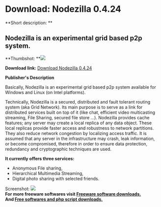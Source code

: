 # Download: Nodezilla 0.4.24

**Short description: **

## Nodezilla is an experimental grid based p2p system.

  
**Thumbshot: **![](http://www.freewarefiles.com/screenshot/nodezilla_md.gif)   
  
**Download link:** [Download Nodezilla 0.4.24](http://freesoftwares.boysofts.com/Nodezilla_program_17760.html)  
  

**Publisher's Description**  
  

Basically, Nodezilla is an experimental grid based p2p system available for
Windows and Linux (on Intel platforms).

Technically, Nodezilla is a secured, distributed and fault tolerant routing
system (aka Grid Network). Its main purpose is to serve as a link for
distributed services built on top of it (like chat, efficient video
multicasting streaming, File Sharing, secured file store ...). Nodezilla
provides cache features; any server may create a local replica of any data
object. These local replicas provide faster access and robustness to network
partitions. They also reduce network congestion by localizing access traffic.
It is assumed that any server in the infrastructure may crash, leak
information, or become compromised, therefore in order to ensure data
protection, redundancy and cryptographic techniques are used.

**It currently offers three services:**

  * Anonymous File sharing, 
  * Hierarchical Multimedia Streaming, 
  * Digital photo sharing with selected friends. 

  
  
Screenshot: ![](http://www.freewarefiles.com/screenshot/nodezilla.gif)  
**For more freeware softwares visit [Freeware software downloads.](http://freesoftwares.boysofts.com/)**   
**And [Free softwares and php script downloads.](http://www.boysofts.com/)**

